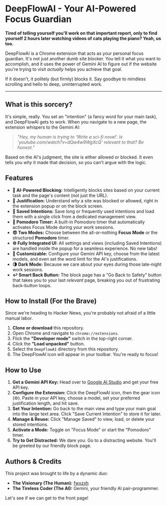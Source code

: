 # DeepFlowAI - Your AI-Powered Focus Guardian

**Tired of telling yourself you'll work on that important report, only to find yourself 2 hours later watching videos of cats playing the piano? Yeah, us too.**

DeepFlowAI is a Chrome extension that acts as your personal focus guardian. It's not just another dumb site blocker. You tell it what you want to accomplish, and it uses the power of Gemini AI to figure out if the website you're trying to visit *actually* helps you achieve that goal. 

If it doesn't, it politely (but firmly) blocks it. Say goodbye to mindless scrolling and hello to deep, uninterrupted work.

---

## What is this sorcery?

It's simple, really. You set an "intention" (a fancy word for your main task), and DeepFlowAI gets to work. When you navigate to a new page, the extension whispers to the Gemini AI:

> *"Hey, my human is trying to 'Write a sci-fi novel'. Is 'youtube.com/watch?v=dQw4w9WgXcQ' relevant to that? Be honest."*

Based on the AI's judgment, the site is either allowed or blocked. It even tells you *why* it made that decision, so you can't argue with the logic.

## Features

*   **🧠 AI-Powered Blocking:** Intelligently blocks sites based on your current task and the page's content (not just the URL).
*   **📝 Justification:** Understand *why* a site was blocked or allowed, right in the extension popup or on the block screen.
*   **💾 Saved Intentions:** Save long or frequently used intentions and load them with a single click from a dedicated management view.
*   **🍅 Pomodoro Timer:** A built-in Pomodoro timer that automatically activates Focus Mode during your work sessions.
*   **😎 Two Modes:** Choose between the all-or-nothing **Focus Mode** or the structured **Pomodoro** timer.
*   **⚙️ Fully Integrated UI:** All settings and views (including Saved Intentions) are handled inside the popup for a seamless experience. No new tabs!
*   **🔧 Customizable:** Configure your Gemini API key, choose from the latest models, and even set the word limit for the AI's justifications.
*   **🌗 Dark Mode:** Because we care about your eyes during those late-night work sessions.
*   **↩️ Smart Back Button:** The block page has a "Go Back to Safety" button that takes you to your last *relevant* page, breaking you out of frustrating back-button loops.

## How to Install (For the Brave)

Since we're heading to Hacker News, you're probably not afraid of a little manual labor.

1.  **Clone or download** this repository.
2.  Open Chrome and navigate to `chrome://extensions`.
3.  Flick the **"Developer mode"** switch in the top-right corner.
4.  Click the **"Load unpacked"** button.
5.  Select the `DeepFlowAI` directory from this repository.
6.  The DeepFlowAI icon will appear in your toolbar. You're ready to focus!

## How to Use

1.  **Get a Gemini API Key:** Head over to [Google AI Studio](https://aistudio.google.com/app/apikey) and get your free API key.
2.  **Configure the Extension:** Click the DeepFlowAI icon, then the gear icon (⚙️). Paste in your API key, choose a model, set your preferred justification length, and hit save.
3.  **Set Your Intention:** Go back to the main view and type your main goal into the large text area. Click "Save Current Intention" to store it for later.
4.  **Manage & Reuse:** Click "Manage Saved" to view, load, or delete your stored intentions.
5.  **Activate a Mode:** Toggle on "Focus Mode" or start the "Pomodoro" timer.
6.  **Try to Get Distracted:** We dare you. Go to a distracting website. You'll be greeted by our friendly block page.

## Authors & Credits

This project was brought to life by a dynamic duo:

*   **The Visionary (The Human):** [fwxzxh](https://github.com/fwxzxh)
*   **The Tireless Coder (The AI):** Gemini, your friendly AI pair-programmer.

Let's see if we can get to the front page!